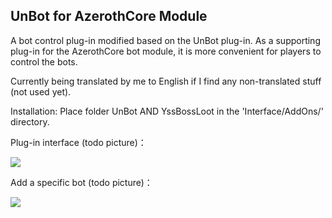 ## UnBot for AzerothCore Module

A bot control plug-in modified based on the UnBot plug-in. As a supporting plug-in for the AzerothCore bot module, it is more convenient for players to control the bots.

Currently being translated by me to English if I find any non-translated stuff (not used yet).

Installation: Place folder UnBot AND YssBossLoot in the 'Interface/AddOns/' directory.

Plug-in interface (todo picture)：

![](docs/display.png)

Add a specific bot (todo picture)：

![](docs/addclass.png)



